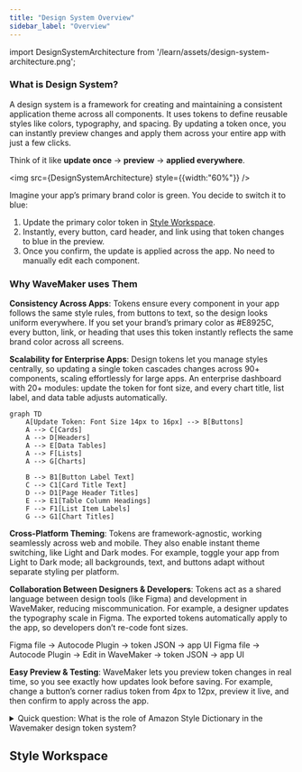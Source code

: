 ```yaml
---
title: "Design System Overview"
sidebar_label: "Overview"
---
```


import DesignSystemArchitecture from '/learn/assets/design-system-architecture.png';

### What is Design System?

A design system is a framework for creating and maintaining a consistent application theme across all components. It uses tokens to define reusable styles like colors, typography, and spacing. By updating a token once, you can instantly preview changes and apply them across your entire app with just a few clicks.

Think of it like **update once** → **preview** → **applied everywhere**.

<img src={DesignSystemArchitecture} style={{width:"60%"}} />


Imagine your app’s primary brand color is green. You decide to switch it to blue:

1. Update the primary color token in [Style Workspace](#).
2. Instantly, every button, card header, and link using that token changes to blue in the preview.
3. Once you confirm, the update is applied across the app. No need to manually edit each component.

### Why WaveMaker uses Them

**Consistency Across Apps**: Tokens ensure every component in your app follows the same style rules, from buttons to text, so the design looks uniform everywhere. If you set your brand’s primary color as #E8925C, every button, link, or heading that uses this token instantly reflects the same brand color across all screens.

**Scalability for Enterprise Apps**: Design tokens let you manage styles centrally, so updating a single token cascades changes across 90+ components, scaling effortlessly for large apps. An enterprise dashboard with 20+ modules: update the token for font size, and every chart title, list label, and data table adjusts automatically. 

```mermaid
graph TD
    A[Update Token: Font Size 14px to 16px] --> B[Buttons]
    A --> C[Cards]
    A --> D[Headers]
    A --> E[Data Tables]
    A --> F[Lists]
    A --> G[Charts]

    B --> B1[Button Label Text]
    C --> C1[Card Title Text]
    D --> D1[Page Header Titles]
    E --> E1[Table Column Headings]
    F --> F1[List Item Labels]
    G --> G1[Chart Titles]
```

**Cross-Platform Theming**: Tokens are framework-agnostic, working seamlessly across web and mobile. They also enable instant theme switching, like Light and Dark modes. For example, toggle your app from Light to Dark mode; all backgrounds, text, and buttons adapt without separate styling per platform.

**Collaboration Between Designers & Developers**: Tokens act as a shared language between design tools (like Figma) and development in WaveMaker, reducing miscommunication. For example, a designer updates the typography scale in Figma. The exported tokens automatically apply to the app, so developers don’t re-code font sizes.

Figma file → Autocode Plugin → token JSON → app UI
Figma file → Autocode Plugin → Edit in WaveMaker → token JSON → app UI

**Easy Preview & Testing**: WaveMaker lets you preview token changes in real time, so you see exactly how updates look before saving. For example, change a button’s corner radius token from 4px to 12px, preview it live, and then confirm to apply across the app.

<details>
<summary>
Quick question: What is the role of Amazon Style Dictionary in the Wavemaker design token system?
</summary>

Platform-Agnostic Tokens → Platform-Specific Output

Tokens in JSON (agnostic):  
Defined once, in a neutral format (JSON).  
Example:

```css
{
  "color": {
    "primary": { "value": "#E8925C" }
  }
}
```

Generated Files (platform-specific):  
These JSON tokens are compiled into the right format for each platform:  

```css
Web → CSS variables

:root {
  --color-primary: #E8925C;
}
```

React Native → Style objects

```css
export const tokens = {
  colorPrimary: "#E8925C"
}
```

iOS → Swift constants  
Android → XML resources
</details>

## Style Workspace

